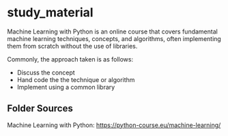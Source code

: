 # study_material
Machine Learning with Python is an online course that covers fundamental
machine learning techniques, concepts, and algorithms, often implementing
them from scratch without the use of libraries.

Commonly, the approach taken is as follows:
- Discuss the concept
- Hand code the the technique or algorithm
- Implement using a common library


## Folder Sources
Machine Learning with Python: https://python-course.eu/machine-learning/
